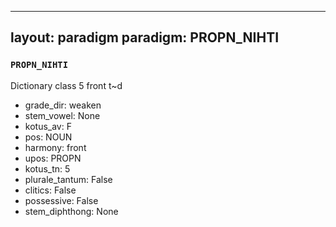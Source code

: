 
---
layout: paradigm
paradigm: PROPN_NIHTI
---
### ` PROPN_NIHTI `

Dictionary class 5 front t~d
* grade_dir: weaken
* stem_vowel: None
* kotus_av: F
* pos: NOUN
* harmony: front
* upos: PROPN
* kotus_tn: 5
* plurale_tantum: False
* clitics: False
* possessive: False
* stem_diphthong: None

